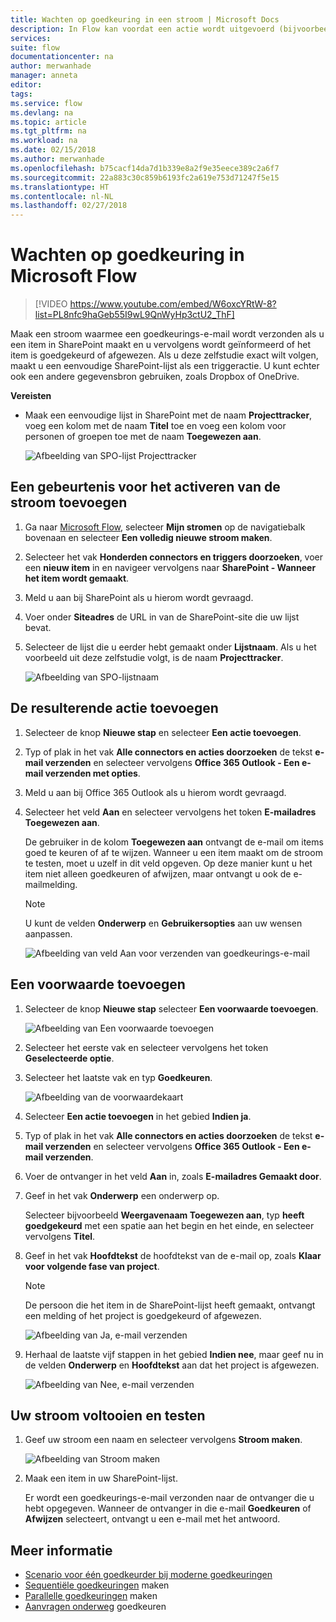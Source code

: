 ```yaml
---
title: Wachten op goedkeuring in een stroom | Microsoft Docs
description: In Flow kan voordat een actie wordt uitgevoerd (bijvoorbeeld het verzenden van een melding over een beslissing), worden gewacht totdat een externe gebeurtenis plaatsvindt (bijvoorbeeld het goedkeuren of afwijzen van een wijziging door een gebruiker).
services: 
suite: flow
documentationcenter: na
author: merwanhade
manager: anneta
editor: 
tags: 
ms.service: flow
ms.devlang: na
ms.topic: article
ms.tgt_pltfrm: na
ms.workload: na
ms.date: 02/15/2018
ms.author: merwanhade
ms.openlocfilehash: b75cacf14da7d1b339e8a2f9e35eece389c2a6f7
ms.sourcegitcommit: 22a883c30c859b6193fc2a619e753d71247f5e15
ms.translationtype: HT
ms.contentlocale: nl-NL
ms.lasthandoff: 02/27/2018
---
```

# <a name="wait-for-approval-in-microsoft-flow"></a>Wachten op goedkeuring in Microsoft Flow

> [!VIDEO https://www.youtube.com/embed/W6oxcYRtW-8?list=PL8nfc9haGeb55I9wL9QnWyHp3ctU2_ThF]
>


Maak een stroom waarmee een goedkeurings-e-mail wordt verzonden als u een item in SharePoint maakt en u vervolgens wordt geïnformeerd of het item is goedgekeurd of afgewezen. Als u deze zelfstudie exact wilt volgen, maakt u een eenvoudige SharePoint-lijst als een triggeractie. U kunt echter ook een andere gegevensbron gebruiken, zoals Dropbox of OneDrive.

**Vereisten**

* Maak een eenvoudige lijst in SharePoint met de naam **Projecttracker**, voeg een kolom met de naam **Titel** toe en voeg een kolom voor personen of groepen toe met de naam **Toegewezen aan**.

   ![Afbeelding van SPO-lijst Projecttracker](./media/wait-for-approvals/project-tracker.png)

## <a name="add-an-event-to-trigger-the-flow"></a>Een gebeurtenis voor het activeren van de stroom toevoegen

1. Ga naar [Microsoft Flow](https://flow.microsoft.com), selecteer **Mijn stromen** op de navigatiebalk bovenaan en selecteer **Een volledig nieuwe stroom maken**.

1. Selecteer het vak **Honderden connectors en triggers doorzoeken**, voer een **nieuw item** in en navigeer vervolgens naar **SharePoint - Wanneer het item wordt gemaakt**.

1. Meld u aan bij SharePoint als u hierom wordt gevraagd.
1. Voer onder **Siteadres** de URL in van de SharePoint-site die uw lijst bevat.

1. Selecteer de lijst die u eerder hebt gemaakt onder **Lijstnaam**. Als u het voorbeeld uit deze zelfstudie volgt, is de naam **Projecttracker**.

    ![Afbeelding van SPO-lijstnaam](./media/wait-for-approvals/SPO-list-name.png)

## <a name="add-the-resulting-action"></a>De resulterende actie toevoegen

1. Selecteer de knop **Nieuwe stap** en selecteer **Een actie toevoegen**.

1. Typ of plak in het vak **Alle connectors en acties doorzoeken** de tekst **e-mail verzenden** en selecteer vervolgens **Office 365 Outlook - Een e-mail verzenden met opties**.

1. Meld u aan bij Office 365 Outlook als u hierom wordt gevraagd.

1. Selecteer het veld **Aan** en selecteer vervolgens het token **E-mailadres Toegewezen aan**.

    De gebruiker in de kolom **Toegewezen aan** ontvangt de e-mail om items goed te keuren of af te wijzen. Wanneer u een item maakt om de stroom te testen, moet u uzelf in dit veld opgeven. Op deze manier kunt u het item niet alleen goedkeuren of afwijzen, maar ontvangt u ook de e-mailmelding.

    > [!NOTE]
    > U kunt de velden **Onderwerp** en **Gebruikersopties** aan uw wensen aanpassen.

    ![Afbeelding van veld Aan voor verzenden van goedkeurings-e-mail](./media/wait-for-approvals/send-approval-email-to.png)

## <a name="add-a-condition"></a>Een voorwaarde toevoegen

1. Selecteer de knop **Nieuwe stap** selecteer **Een voorwaarde toevoegen**.

    ![Afbeelding van Een voorwaarde toevoegen](./media/wait-for-approvals/add-a-condition.png)
1. Selecteer het eerste vak en selecteer vervolgens het token **Geselecteerde optie**.
1. Selecteer het laatste vak en typ **Goedkeuren**.

    ![Afbeelding van de voorwaardekaart](./media/wait-for-approvals/condition-card-2.png)

1. Selecteer **Een actie toevoegen** in het gebied **Indien ja**.

1. Typ of plak in het vak **Alle connectors en acties doorzoeken** de tekst **e-mail verzenden** en selecteer vervolgens **Office 365 Outlook - Een e-mail verzenden**.

1. Voer de ontvanger in het veld **Aan** in, zoals **E-mailadres Gemaakt door**.

1. Geef in het vak **Onderwerp** een onderwerp op.

    Selecteer bijvoorbeeld **Weergavenaam Toegewezen aan**, typ **heeft goedgekeurd** met een spatie aan het begin en het einde, en selecteer vervolgens **Titel**.

1. Geef in het vak **Hoofdtekst** de hoofdtekst van de e-mail op, zoals **Klaar voor volgende fase van project**.

    > [!NOTE]
    > De persoon die het item in de SharePoint-lijst heeft gemaakt, ontvangt een melding of het project is goedgekeurd of afgewezen.

    ![Afbeelding van Ja, e-mail verzenden](./media/wait-for-approvals/if-yes-send-email-card-3.png)

1. Herhaal de laatste vijf stappen in het gebied **Indien nee**, maar geef nu in de velden **Onderwerp** en **Hoofdtekst** aan dat het project is afgewezen.

     ![Afbeelding van Nee, e-mail verzenden](./media/wait-for-approvals/no-send-email-2.png)

## <a name="finish-and-test-your-flow"></a>Uw stroom voltooien en testen

1. Geef uw stroom een naam en selecteer vervolgens **Stroom maken**.

     ![Afbeelding van Stroom maken](./media/wait-for-approvals/create-flow.png)
1. Maak een item in uw SharePoint-lijst.

    Er wordt een goedkeurings-e-mail verzonden naar de ontvanger die u hebt opgegeven. Wanneer de ontvanger in die e-mail **Goedkeuren** of **Afwijzen** selecteert, ontvangt u een e-mail met het antwoord.

## <a name="learn-more"></a>Meer informatie

* [Scenario voor één goedkeurder bij moderne goedkeuringen](modern-approvals.md)
* [Sequentiële goedkeuringen](sequential-modern-approvals.md) maken
* [Parallelle goedkeuringen](parallel-modern-approvals.md) maken
* [Aanvragen onderweg](mobile-approvals.md) goedkeuren
